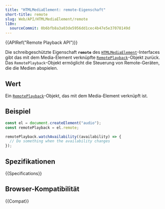 ```yaml
---
title: "HTMLMediaElement: remote-Eigenschaft"
short-title: remote
slug: Web/API/HTMLMediaElement/remote
l10n:
  sourceCommit: 0b6bfb8a3a03de5956dd1cec4b47e5e37078149d
---
```


{{APIRef("Remote Playback API")}}

Die schreibgeschützte Eigenschaft **`remote`** des [`HTMLMediaElement`](/de/docs/Web/API/HTMLMediaElement)-Interfaces gibt das mit dem Media-Element verknüpfte [`RemotePlayback`](/de/docs/Web/API/RemotePlayback)-Objekt zurück. Das `RemotePlayback`-Objekt ermöglicht die Steuerung von Remote-Geräten, die die Medien abspielen.

## Wert

Ein [`RemotePlayback`](/de/docs/Web/API/RemotePlayback)-Objekt, das mit dem Media-Element verknüpft ist.

## Beispiel

```js
const el = document.createElement("audio");
const remotePlayback = el.remote;

remotePlayback.watchAvailability((availability) => {
  // Do something when the availability changes
});
```

## Spezifikationen

{{Specifications}}

## Browser-Kompatibilität

{{Compat}}
